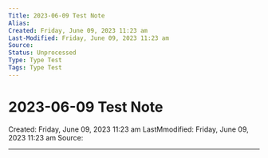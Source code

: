 ```yaml
---
Title: 2023-06-09 Test Note
Alias: 
Created: Friday, June 09, 2023 11:23 am
Last-Modified: Friday, June 09, 2023 11:23 am
Source: 
Status: Unprocessed
Type: Type Test
Tags: Type Test
---
```


# 2023-06-09 Test Note
Created: Friday, June 09, 2023 11:23 am
LastMmodified: Friday, June 09, 2023 11:23 am
Source: 

---


